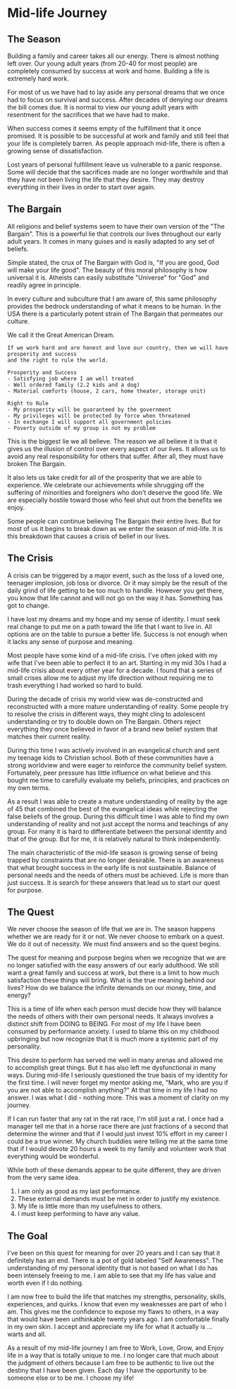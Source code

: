 # Mid-life Journey

## The Season


Building a family and career takes all our energy.  There is almost nothing left over.   Our young
adult years (from 20-40 for most people) are completely consumed by success at work and home.
Building a life is extremely hard work.

For most of us we have had to lay aside any personal dreams that we once had to focus on survival
and success.  After decades of denying our dreams the bill comes due.  It is normal to view our
young adult years with resentment for the sacrifices that we have had to make.

When success comes it seems empty of the fulfillment that it once promised.  It is possible to be
successful at work and family and still feel that your life is completely barren.  As people
approach mid-life, there is often a growing sense of dissatisfaction.

Lost years of personal fulfillment leave us vulnerable to a panic response. Some will decide that
the sacrifices made are no longer worthwhile and that they have not been living the life that they
desire.   They may destroy everything in their lives in order to start over again.


## The Bargain


All religions and belief systems  seem to have their own version of the "The Bargain".  This is a
powerful lie that controls our lives throughout our early adult years.  It comes in many guises and
is easily adapted to any set of beliefs.

Simple stated, the crux of The Bargain with God is, "If you are good, God will make your life good".
The beauty of this moral philosophy is how universal it is.   Atheists can easily
substitute "Universe" for "God" and readily agree in principle.

In every culture and subculture that I am aware of, this same philosophy provides the bedrock
understanding of what it means to be human. In the USA there is a particularly potent strain of The
Bargain that permeates our culture.

We call it the Great American Dream.  

    If we work hard and are honest and love our country, then we will have prosperity and success
    and the right to rule the world.
    
    Prosperity and Success
    - Satisfying job where I am well treated
    - Well ordered family (2.2 kids and a dog)
    - Material comforts (house, 2 cars, home theater, storage unit)
    
    Right to Rule
    - My prosperity will be guaranteed by the government
    - My privileges will be protected by force when threatened
    - In exchange I will support all government policies
    - Poverty outside of my group is not my problem

This is the biggest lie we all believe.  The reason we all believe it is that it gives us the
illusion of control over every aspect of our lives.  It allows us to avoid any real responsibility
for others that suffer. After all, they must have broken The Bargain.

It also lets us take credit for all of the prosperity that we are able to experience.  We celebrate
our achievements while shrugging off the suffering of minorities and foreigners who don't deserve
the good life. We are especially hostile toward those who feel shut out from the benefits we
enjoy.

Some people can continue believing The Bargain their entire lives.  But for most of us it begins to
break down as we enter the season of mid-life.  It is this breakdown that causes a crisis of belief
in our lives.


## The Crisis

A crisis can be triggered by a major event, such as the loss of a loved one, teenager implosion, job
loss or divorce.   Or it may simply be the result of the daily grind of life getting to be too much
to handle.  However you get there, you know that life cannot and will not go on the way it has.
Something has got to change.

I have lost my dreams and my hope and my sense of identity.  I must seek real change to put me on a
path toward the life that I want to live in.  All options are on the table to pursue a better life.
Success is not enough when it lacks any sense of purpose and meaning.

Most people have some kind of a mid-life crisis.  I've often joked with my wife that I've been able
to perfect it to an art.  Starting in my mid 30s I had a mid-life crisis about every other year for
a decade.  I found that a series of small crises allow me to adjust my life direction without
requiring me to trash everything I had worked so hard to build.

During the decade of crisis my world view was de-constructed and reconstructed with a more mature
understanding of reality.  Some people try to resolve the crisis in different ways, they might
cling to adolescent understanding or try to double down on The Bargain. Others reject everything
they once believed in favor of a brand new belief system that matches their current reality.

During this time I was actively involved in an evangelical church and sent my teenage kids to
Christian school. Both of these communities have a strong worldview and were eager to reinforce the
community belief system.  Fortunately, peer pressure has little influence on what believe and this
bought me time to carefully evaluate my beliefs, principles, and practices on my own terms.

As a result I was able to create a mature understanding of reality by the age of 45 that combined
the best of the evangelical ideas while rejecting the false beliefs of the group.  During this
difficult time I was able to find my own understanding of reality and not just accept the norms and
teachings of any group.  For many it is hard to differentiate between the personal identity and
that of the group.  But for me, it is relatively natural to think independently.

The main characteristic  of the mid-life season is growing sense of being trapped by constraints
that are no longer desirable.  There is an awareness that what brought success in the early life is
not sustainable.  Balance of personal needs and the needs of others must be achieved.  Life is more
than just success.  It is search for these answers that lead us to start our quest for purpose.


## The Quest

We never choose the season of life that we are in.  The season happens whether we are ready for it
or not.  We never choose to embark on a quest.  We do it out of necessity.   We must find answers
and so the quest begins.

The quest for meaning and purpose begins when we recognize that we are no longer satisfied with the
easy answers of our early adulthood.  We still want a great family and success at work, but there
is a limit to how much satisfaction these things will bring.  What is the true meaning behind our
lives?  How do we balance the infinite demands on our money, time, and energy?

This is a time of life when each person must decide how they will balance the needs of others with
their own personal needs.  It always involves a distinct shift from DOING to BEING. For most of my
life I have been consumed by performance anxiety.   I used to blame this on my childhood upbringing
but now recognize that it is much more a systemic part of my personality.

This desire to perform has served me well in many arenas and allowed me to accomplish great things.
But it has also left me dysfunctional in many ways. During mid-life I seriously questioned the true
basis of my identity for the first time.   I will never forget my mentor asking me, "Mark, who are
you if you are not able to accomplish anything?"  At that time in my life I had no answer. I was
what I did - nothing more.  This was a moment of clarity on my journey.

If I can run faster that any rat in the rat race, I'm still just a rat.  I once had a manager tell
me that in a horse race there are just fractions of a second that determine the winner and that if
I would just invest 10% effort in my career I could be a true winner.  My church buddies were
telling me at the same time that if I would devote 20 hours a week to my family and volunteer work
that everything would be wonderful. 

While both of these demands appear to be quite different, they are driven from the very same idea. 

1. I am only as good as my last performance.  
2. These external demands must be met in order to
justify my existence.  
3. My life is little more than my usefulness to others.  
4. I must keep
performing to have any value.


## The Goal

I've been on this quest for meaning  for over 20 years and I can say that it definitely has an end.
There is a pot of gold labeled "Self Awareness".   The understanding of my personal identity that
is not based on what I do has been intensely freeing to me.  I am able to see that my life has
value and worth even if I do nothing.  

I am now free to build the life that matches my strengths, personality, skills, experiences, and
quirks.  I know that even my weaknesses are part of who I am.  This gives me the confidence to
expose my flaws to others, in a way that would have been unthinkable twenty years ago.  I am
comfortable finally in my own skin. I accept and  appreciate my life for what it actually is ...
warts and all.

As a result of my mid-life journey I am free to Work, Love, Grow, and Enjoy life in a way that is
totally unique to me.  I no longer care that much about the judgment of others because I am free to
be authentic to live out the destiny that I have been given.   Each day I have the opportunity to
be someone else or to be me.  I choose my life!

